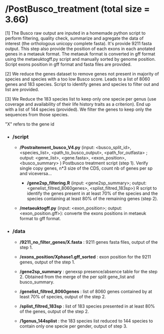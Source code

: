 # /PostBusco_treatment (total size = 3.6G)

[1] The Busco raw output are inputed in a homemade python script to perform filtering, quality check, summarize and agregate the data of interest (the orthologous unicopy complete fasta). It's provide 9211 fasta output.
This step also provide the position of each exons in each anotated genes in a metaeuk format. The metaeuk format is converted in gff format using the metaeuktogff.py script and manually sorted by genome position. 
Script exons position in gff format and fasta files are provided.

[2] We reduce the genes dataset to remove genes not present in majority of species and species with a too low Busco score. Leads to a list of 8060 genes and 183 species.
Script to identify genes and species to filter out and list are provided.

[3] We Reduce the 183 species list to keep only one specie per genus (use coverage and availability of their life history traits as a criterion). End up with a list of 144 species (provided). We filter the genes to keep only the sequences from those species.

"X" refers to the gene id

- ### **/script**
 
	- **/Postraitement_busco_V4.py** (input: <busco_split_id>, <species_list>, <path_to_busco_output>, <path_for_outfasta> ; output: <gene_list>, <gene.fasta>, <exon_position>, <busco_summary> )
   	 Postbusco treatment script (step 1). Verify single copy genes, n*3 size of the CDS, count nb of genes per sp and viceversa... 

        - **/gene2sp_filtering.R** (input: <gene2sp_summary>; output: <genelist_filtred_8060genes>, <splist_filtred_183sp>) 
   	R script to identify the genes present in at least 70% of the species and the species containing at least 80% of the remaining genes (step 2).

	- **/metaeuktogff.py** (input: <exon_position>; output: <exon_position.gff>): converte the exons positions in metaeuk format to gff format.

- ### **/data**
	
	- **/9211_no_filter_genes/X.fasta** : 9211 genes fasta files, output of the step 1.

	- **/exons_position/Xphase1.gff_sorted** : exon position for the 9211 genes, output of the step 1.

	- **/gene2sp_summary** : genexsp presence/absence table for the step 2. Obtained from the merge of the per split gene_list and busco_summary. 

	- **/genelist_filtred_8060genes** : list of 8060 genes contained by at least 70% of species, output of the step 2. 

	- **/splist_filtred_183sp** : list of 183 species presented in at least 80% of the genes, output of the step 2. 

	- **/1genus_144splist** : the 183 species list reduced to 144 species to contain only one specie per gender, output of step 3. 
